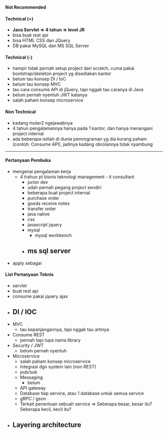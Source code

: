 **Not Recommended**
#### Technical (+) 

- **Java Servlet => 4 tahun => level JR**  
- bisa buat rest api
- bisa HTML CSS dan JQuery
- DB pakai MySQL dan MS SQL Server

#### Technical (-)  

- hampir tidak pernah setup project dari scratch, cuma pakai bootstrap/skeleton project yg disediakan kantor
- belum tau konsep DI / IoC
- belum tau konsep MVC
- tau cara consume API di jQuery, tapi nggak tau caranya di Java
- belum pernah nyentuh JWT katanya
- salah paham konsep microservice

#### Non Technical  

- kadang muter2 ngejawabnya
- 4 tahun pengalamannya hanya pada 1 kantor, dan hanya menangani project internal
- ada beberapa istilah di dunia pemrograman yg dia kurang paham (contoh: Consume API), jadinya kadang obrolannya tidak nyambung

---

#### Pertanyaan Pembuka

- mengenai pengalaman kerja  
	- 4 trahun pt bisnis teknologi management - it consultant
		- junior dev
		- udah pernah pegang project sendiri
		- beberapa buat project internal
		- purchase order
		- goods receive notes
		- transfer order
		- java native
		- css
		- javascript jquery
		- mysql
			- mysql workbench
		- ms sql server
			- 
- apply sebagai

#### List Pertanyaan Teknis

- servlet
- buat rest api
- consume pakai jquery ajax
- DI / IOC
	- 
- MVC
	- tau kepanjangannya, tapi nggak tau artinya
- Consume REST
	- pernah tapi lupa nama library
- Security / JWT
	- belum pernah nyentuh
- Microservice
	- salah paham konsep microservice
	- Integrasi dgn system lain (non REST)
	- pub/sub
	- Messaging
		- belum
	- API gateway
	- Database tiap service, atau 1 database untuk semua service
	- gRPC / gson
	- Terkait penentuan sebuah service => Seberapa besar, besar itu? Seberapa kecil, kecil itu?
- Layering architecture
	- 